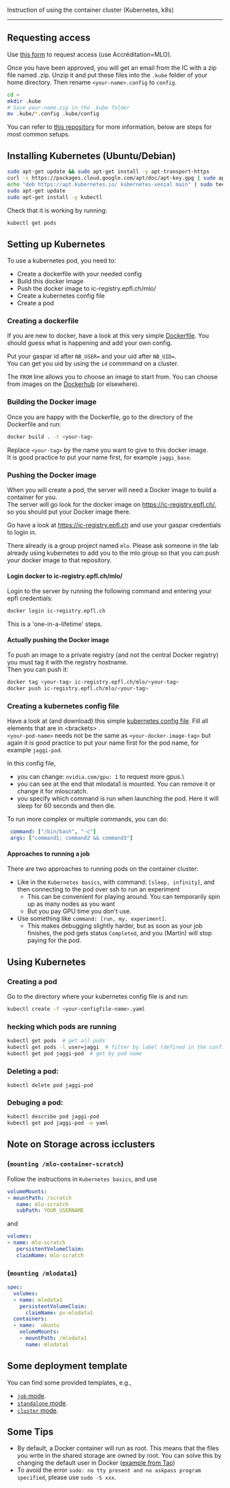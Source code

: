 Instruction of using the container cluster (Kubernetes, k8s)

---

## Requesting access
Use [this form](https://support.epfl.ch/help?id=epfl_sc_cat_item&sys_id=8cd2b9284f1b1b00fe35adee0310c769&sysparm_category=7707db6d4fd94300fe35adee0310c708) to request access (use Accréditation=MLO).

Once you have been approved, you will get an email from the IC with a zip file named <your-name>.zip.
Unzip it and put these files into the `.kube` folder of your home directory. Then rename `<your-name>.config` to `config`.
 
```bash
cd ~
mkdir .kube
# Save your-name.zip in the .kube folder
mv .kube/*.config .kube/config
```

You can refer to [this repository](https://github.com/EPFL-IC/caas) for more information, below are steps for most common setups.

## Installing Kubernetes (Ubuntu/Debian)

```bash
sudo apt-get update && sudo apt-get install -y apt-transport-https
curl -s https://packages.cloud.google.com/apt/doc/apt-key.gpg | sudo apt-key add -
echo "deb https://apt.kubernetes.io/ kubernetes-xenial main" | sudo tee -a /etc/apt/sources.list.d/kubernetes.list
sudo apt-get update
sudo apt-get install -y kubectl
```

Check that it is working by running:
```bash
kubectl get pods
```

## Setting up Kubernetes

To use a kubernetes pod, you need to:
 - Create a dockerfile with your needed config
 - Build this docker image
 - Push the docker image to ic-registry.epfl.ch/mlo/
 - Create a kubernetes config file
 - Create a pod
 
### Creating a dockerfile

If you are new to docker, have a look at this very simple [Dockerfile](https://github.com/epfml/kubernetes-setup/blob/master/templates/pod-simple/Dockerfile). You should guess what is happening and add your own config.

Put your gaspar id after `NB_USER=` and your uid after `NB_UID=`.\
You can get you uid by using the `id` commmand on a cluster.

The `FROM` line allows you to choose an image to start from. You can choose from images on the [Dockerhub](https://hub.docker.com/) (or elsewhere).

### Building the Docker image

Once you are happy with the Dockerfile, go to the directory of the Dockerfile and run:
```bash
docker build . -t <your-tag>
```
Replace `<your-tag>` by the name you want to give to this docker image.\
It is good practice to put your name first, for example `jaggi_base`.

### Pushing the Docker image
When you will create a pod, the server will need a Docker image to build a container for you.\
The server will go look for the docker image on https://ic-registry.epfl.ch/, so you should put your Docker image there.

Go have a look at https://ic-registry.epfl.ch and use your gaspar credentials to login in.

There already is a group project named `mlo`. Please ask someone in the lab already using kubernetes to add you to the mlo group so that you can push your docker image to that repository.

#### Login docker to ic-registry.epfl.ch/mlo/
Login to the server by running the following command and entering your epfl credentials:
```bash
docker login ic-registry.epfl.ch
```
This is a 'one-in-a-lifetime' steps.

#### Actually pushing the Docker image
To push an image to a private registry (and not the central Docker registry) you must tag it with the registry hostname.\
Then you can push it:
```bash
docker tag <your-tag> ic-registry.epfl.ch/mlo/<your-tag>
docker push ic-registry.epfl.ch/mlo/<your-tag>
```

### Creating a kubernetes config file
Have a look at (and download) this simple [kubernetes config file](https://github.com/epfml/kubernetes-setup/blob/master/templates/pod-simple/pod-gpu-mlodata.yaml).
Fill all elements that are in \<brackets\> .\
`<your-pod-name>` needs not be the same as `<your-docker-image-tag>` but again it is good practice to put your name first for the pod name, for example `jaggi-pod`.

In this config file,
 - you can change: `nvidia.com/gpu: 1` to request more gpus.\
 - you can see at the end that mlodata1 is mounted. You can remove it or change it for mloscratch.
 - you specify which command is run when launching the pod. Here it will sleep for 60 seconds and then die.
 
To run more complex or multiple commands, you can do:
```yaml
 command: ["/bin/bash", "-c"]
 args: ["command1; command2 && command3"]
```

#### Approaches to running a job
There are two approaches to running pods on the container cluster:
* Like in the `Kubernetes basics`, with command: `[sleep, infinity]`, and then connecting to the pod over ssh to run an experiment
    * This can be convenient for playing around. You can temporarily spin up as many nodes as you want
    * But you pay GPU time you don't use.
* Use something like `command: [run, my, experiment]`.
    * This makes debugging slightly harder, but as soon as your job finishes, the pod gets status `Completed`, and you (Martin) will stop paying for the pod.

## Using Kubernetes
### Creating a pod
Go to the directory where your kubernetes config file is and run:
```bash
kubectl create -f <your-configfile-name>.yaml
```

### hecking which pods are running
```bash
kubectl get pods  # get all pods
kubectl get pods -l user=jaggi  # filter by label (defined in the config file)
kubectl get pod jaggi-pod  # get by pod name
```

### Deleting a pod:
```
kubectl delete pod jaggi-pod
```

### Debuging a pod:
```bash
kubectl describe pod jaggi-pod
kubectl get pod jaggi-pod -o yaml
```


## Note on Storage across icclusters
### (`mounting /mlo-container-scratch`)
Follow the instructions in `Kubernetes basics`, and use
```yaml
volumeMounts:
- mountPath: /scratch
   name: mlo-scratch
   subPath: YOUR_USERNAME
```

and

```yaml
volumes:
- name: mlo-scratch
   persistentVolumeClaim:
   claimName: mlo-scratch
```
### (`mounting /mlodata1`)
```yaml
spec:
  volumes:
  - name: mlodata1
    persistentVolumeClaim:
      claimName: pv-mlodata1
  containers:
  - name:  ubuntu
    volumeMounts:
    - mountPath: /mlodata1
      name: mlodata1
```


## Some deployment template
You can find some provided templates, e.g.,
* [`job` mode](https://github.com/epfml/kubernetes-setup/tree/master/templates/pod-job).
* [`standalone` mode](https://github.com/epfml/kubernetes-setup/tree/master/templates/pod-standalone).
* [`cluster` mode](https://github.com/epfml/kubernetes-setup/tree/master/templates/pod-cluster).


## Some Tips
* By default, a Docker container will run as root. This means that the files you write in the shared storage are owned by root. You can solve this by changing the default user in Docker ([example from Tao](https://github.com/IamTao/beta-kubernetes/blob/29515feb07e953bf602339a7548461aeeaa59de2/images/base/Dockerfile#L56-L72))
* To avoid the error `sudo: no tty present and no askpass program specified`, please use `sudo -S xxx`.
